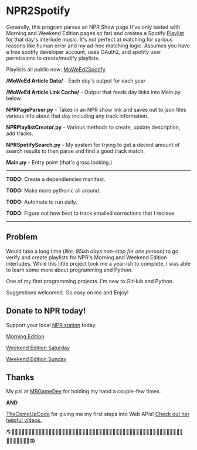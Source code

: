 # NPR2Spotify
Generally, this program parses an NPR Show page (I've only tested with Morning and Weekend Edition pages so far) and creates a Spotify [Playlist](https://open.spotify.com/user/1tnm7cyegqffdjtsz6mt1ozcl?si=oQepJ6nKTVmZ6rYdRaEDTQ/) for that day's interlude music. It's not perfect at matching for various reasons like human error and my ad-hoc matching logic. Assumes you have a free spotify developer account, uses OAuth2, and spotify user permissions to create/modify playlists.

Playlists all public now: [MoWeEd2Spotify](https://open.spotify.com/user/1tnm7cyegqffdjtsz6mt1ozcl?si=c8f7240012154a88)

**/MoWeEd Article Data/** - Each day's output for each year

**/MoWeEd Article Link Cache/** - Output that feeds day links into Main.py below.

**NPRPageParser.py** - Takes in an NPR show link and saves out to json files various info about that day including any track information.

**NPRPlaylistCreator.py** - Various methods to create, update description, add tracks.

**NPRSpotifySearch.py** - My system for trying to get a decent amount of search results to then parse and find a good track match.

**Main.py** - Entry point (that's gross looking.)

----------------------------------------------------------------------------------------------------

**TODO:** Create a dependiencies manifest.

**TODO:** Make more pythonic all around.

**TODO:** Automate to run daily.

**TODO:** Figure out how best to track emailed corrections that I recieve.

----------------------------------------------------------------------------------------------------

## Problem
Would take a long time (*like, 95ish days non-stop for one person*) to go verify and create playlists for NPR's Morning and Weekend Edition interludes. While this little project took me a year-ish to complete, I was able to learn some more about programming and Python.

One of my first programming projects. I'm new to GitHub and Python.

Suggestions welcomed. Go easy on me and Enjoy!

## Donate to NPR today!
Support your local [NPR station](https://www.npr.org/donations/support) today.

[Morning Edition](https://www.npr.org/programs/morning-edition/)

[Weekend Edition Saturday](https://www.npr.org/programs/weekend-edition-saturday/)

[Weekend Edition Sunday](https://www.npr.org/programs/weekend-edition-sunday/)
## Thanks
My pal at [MBGameDev](https://github.com/mbgamedev/) for holding my hand a couple-few times.

**AND**

[TheComeUpCode](https://github.com/TheComeUpCode/) for giving me my first steps into Web APIs! [Check out her helpful videos.](https://www.youtube.com/channel/UC-bFgwL_kFKLZA60AiB-CCQ/)

🌎👩🏽‍🤝‍👩🏿👨🏻‍🤝‍👨🏼👫🏻🧑🏻‍🤝‍🧑🏾👭🏼👫🏽👭👬🏿👬🏼🧑🏻‍🤝‍🧑🏿🧑‍🤝‍🧑👩🏾‍🤝‍👩🏼🧑🏿‍🤝‍🧑🏿👫👩🏻‍🤝‍👩🏿👬🧑🏽‍🤝‍🧑🏾👫🏿📻
